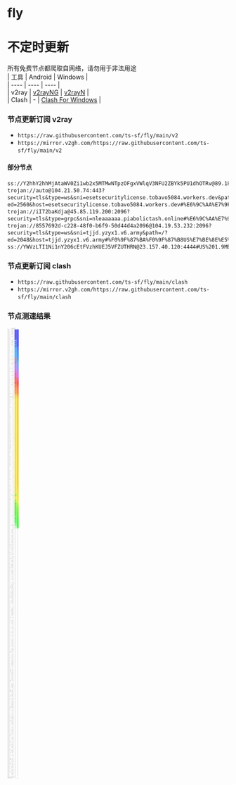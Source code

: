 # fly
# 不定时更新
所有免费节点都爬取自网络，请勿用于非法用途  
|  工具  | Android  | Windows  |  
|  ----  | ----   | ----  |  
| v2ray  | [v2rayNG](https://github.com/2dust/v2rayNG/releases) | [v2rayN](https://github.com/2dust/v2rayN/releases) |  
| Clash  | - | [Clash For Windows](https://github.com/2dust/clashN/releases) | 
  
### 节点更新订阅  v2ray
- `https://raw.githubusercontent.com/ts-sf/fly/main/v2`  
- `https://mirror.v2gh.com/https://raw.githubusercontent.com/ts-sf/fly/main/v2`  

#### 部分节点  
``` 
ss://Y2hhY2hhMjAtaWV0Zi1wb2x5MTMwNTpzOFgxVWlqV3NFU2ZBYk5PU1dhOTRv@89.187.28.20:443#%E6%9C%AA%E7%9F%A5
trojan://auto@104.21.50.74:443?security=tls&type=ws&sni=esetsecuritylicense.tobavo5084.workers.dev&path=/?ed=2560&host=esetsecuritylicense.tobavo5084.workers.dev#%E6%9C%AA%E7%9F%A52
trojan://iI72baKdja@45.85.119.200:2096?security=tls&type=grpc&sni=nleaaaaaa.piabolictash.online#%E6%9C%AA%E7%9F%A53
trojan://8557692d-c228-48f0-b6f9-50d44d4a2096@104.19.53.232:2096?security=tls&type=ws&sni=tjjd.yzyx1.v6.army&path=/?ed=2048&host=tjjd.yzyx1.v6.army#%F0%9F%87%BA%F0%9F%87%B8US%E7%BE%8E%E5%9B%BD2
ss://YWVzLTI1Ni1nY206cEtFVzhKUEJ5VFZUTHRN@23.157.40.120:4444#US%201.9MB%2Fs
```
### 节点更新订阅  clash
- `https://raw.githubusercontent.com/ts-sf/fly/main/clash`  
- `https://mirror.v2gh.com/https://raw.githubusercontent.com/ts-sf/fly/main/clash`  

### 节点测速结果
![image](traffic.png)
